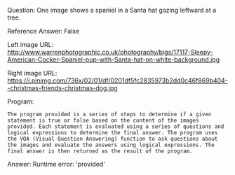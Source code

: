 Question: One image shows a spaniel in a Santa hat gazing leftward at a tree.

Reference Answer: False

Left image URL: http://www.warrenphotographic.co.uk/photography/bigs/17117-Sleepy-American-Cocker-Spaniel-pup-with-Santa-hat-on-white-background.jpg

Right image URL: https://i.pinimg.com/736x/02/01/df/0201df5fc2835973b2dd0c46f869b404--christmas-friends-christmas-dog.jpg

Program:

```
The program provided is a series of steps to determine if a given statement is true or false based on the content of the images provided. Each statement is evaluated using a series of questions and logical expressions to determine the final answer. The program uses the VQA (Visual Question Answering) function to ask questions about the images and evaluate the answers using logical expressions. The final answer is then returned as the result of the program.
```
Answer: Runtime error: 'provided'

